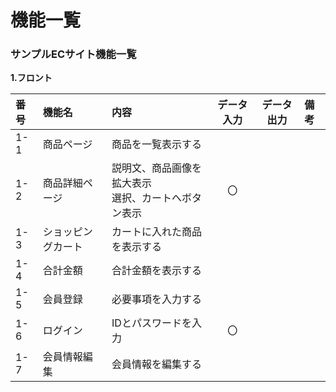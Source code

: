 # 機能一覧
### サンプルECサイト機能一覧
**1.フロント**

|番号|機能名|内容|データ入力|データ出力|備考|
|:---|:---|:---|:---:|:---:|:---|
|1-1|商品ページ|商品を一覧表示する||||
|1-2|商品詳細ページ|説明文、商品画像を拡大表示<br>選択、カートへボタン表示|〇|||
|1-3|ショッピングカート|カートに入れた商品を表示する||||
|1-4|合計金額|合計金額を表示する||||
|1-5|会員登録|必要事項を入力する||||
|1-6|ログイン|IDとパスワードを入力|〇|||
|1-7|会員情報編集|会員情報を編集する||||
